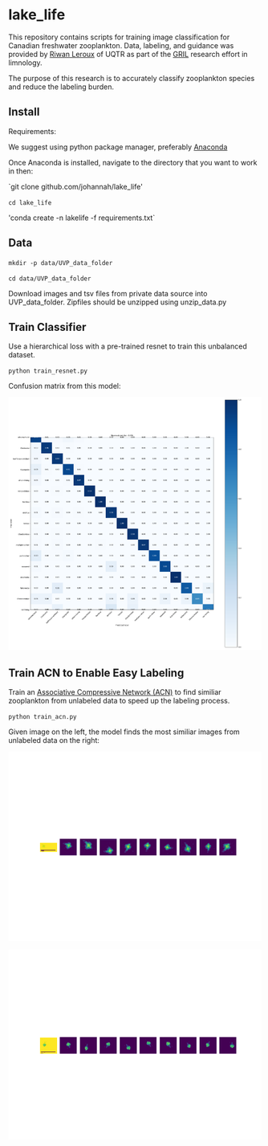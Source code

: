 # lake_life

This repository contains scripts for training image classification for Canadian freshwater zooplankton. Data, labeling, and guidance was provided by [Riwan Leroux](https://scholar.google.ca/citations?user=NU6iGfEAAAAJ&hl=fr) of UQTR as part of the [GRIL](https://oraprdnt.uqtr.uquebec.ca/pls/public/gscw031?owa_no_site=543) research effort in limnology.  

The purpose of this research is to accurately classify zooplankton species and reduce the labeling burden.  

## Install

Requirements: 

We suggest using python package manager, preferably [Anaconda](https://www.anaconda.com/distribution/)

Once Anaconda is installed, navigate to the directory that you want to work in then:

`git clone github.com/johannah/lake_life'  

`cd lake_life`  

'conda create -n lakelife -f requirements.txt`

## Data

`mkdir -p data/UVP_data_folder`  

`cd data/UVP_data_folder`  

Download images and tsv files from private data source into UVP_data_folder. Zipfiles should be unzipped using unzip_data.py

## Train Classifier

Use a hierarchical loss with a pre-trained resnet to train this unbalanced dataset.

`python train_resnet.py`

Confusion matrix from this model: 

![alt text](https://github.com/johannah/lake_life/blob/master/ckptwt_eval00160_train_normalized_confusion.png)

## Train ACN to Enable Easy Labeling 

Train an [Associative Compressive Network (ACN)](https://arxiv.org/abs/1804.02476) to find similiar zooplankton from unlabeled data to speed up the labeling process. 

`python train_acn.py` 

Given image on the left, the model finds the most similiar images from unlabeled data on the right:

![alt text](https://github.com/johannah/lake_life/blob/master/000066.png)

![alt text](https://github.com/johannah/lake_life/blob/master/000091.png)
